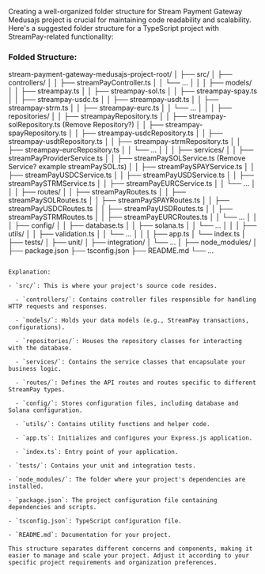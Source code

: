 Creating a well-organized folder structure for Stream Payment Gateway Medusajs project is crucial for maintaining code readability and scalability. Here's a suggested folder structure for a TypeScript project with StreamPay-related functionality:

### Folded Structure:

stream-payment-gateway-medusajs-project-root/
│
├── src/
│   ├── controllers/
│   │   ├── streamPayController.ts
│   │   └── ...
│   │
│   ├── models/
│   │   ├── streampay.ts
│   │   ├── streampay-sol.ts
│   │   ├── streampay-spay.ts
│   │   ├── streampay-usdc.ts
│   │   ├── streampay-usdt.ts
│   │   ├── streampay-strm.ts
│   │   ├── streampay-eurc.ts
│   │   └── ...
│   │
│   ├── repositories/
│   │   ├── streampayRepository.ts
│   │   ├── streampay-solRepository.ts (Remove Repository?)
│   │   ├── streampay-spayRepository.ts
│   │   ├── streampay-usdcRepository.ts
│   │   ├── streampay-usdtRepository.ts
│   │   ├── streampay-strmRepository.ts
│   │   ├── streampay-eurcRepository.ts 
│   │   └── ...
│   │
│   ├── services/
│   │   ├── streamPayProviderService.ts
│   │   ├── streamPaySOLService.ts (Remove Service? example streamPaySOL.ts)
│   │   ├── streamPaySPAYService.ts
│   │   ├── streamPayUSDCService.ts
│   │   ├── streamPayUSDService.ts
│   │   ├── streamPaySTRMService.ts
│   │   ├── streamPayEURCService.ts
│   │   └── ...
│   │
│   ├── routes/
│   │   ├── streamPayRoutes.ts
│   │   ├── streamPaySOLRoutes.ts
│   │   ├── streamPaySPAYRoutes.ts
│   │   ├── streamPayUSDCRoutes.ts
│   │   ├── streamPayUSDRoutes.ts
│   │   ├── streamPaySTRMRoutes.ts
│   │   ├── streamPayEURCRoutes.ts
│   │   └── ...
│   │
│   ├── config/
│   │   ├── database.ts
│   │   ├── solana.ts
│   │   └── ...
│   │
│   ├── utils/
│   │   ├── validation.ts
│   │   └── ...
│   │
│   ├── app.ts
│   └── index.ts
│
├── tests/
│   ├── unit/
│   ├── integration/
│   └── ...
│
├── node_modules/
│
├── package.json
├── tsconfig.json
├── README.md
└── ...
```

Explanation:

- `src/`: This is where your project's source code resides.

  - `controllers/`: Contains controller files responsible for handling HTTP requests and responses.

  - `models/`: Holds your data models (e.g., StreamPay transactions, configurations).

  - `repositories/`: Houses the repository classes for interacting with the database.

  - `services/`: Contains the service classes that encapsulate your business logic.

  - `routes/`: Defines the API routes and routes specific to different StreamPay types.

  - `config/`: Stores configuration files, including database and Solana configuration.

  - `utils/`: Contains utility functions and helper code.

  - `app.ts`: Initializes and configures your Express.js application.

  - `index.ts`: Entry point of your application.

- `tests/`: Contains your unit and integration tests.

- `node_modules/`: The folder where your project's dependencies are installed.

- `package.json`: The project configuration file containing dependencies and scripts.

- `tsconfig.json`: TypeScript configuration file.

- `README.md`: Documentation for your project.

This structure separates different concerns and components, making it easier to manage and scale your project. Adjust it according to your specific project requirements and organization preferences.
